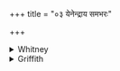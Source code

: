 +++
title = "०३ येनेन्द्राय समभरः"

+++

<details><summary>Whitney</summary>

### Translation
3. With what highest worship (*bráhman*), O Jātavedas, thou didst bring  
together draughts (*páyas*) for Indra, therewith, O Agni, do thou  
increase this man here; set him in supremacy (*śrāíṣṭhya*) over his  
fellows (*sajātá*).

### Notes
Ppp. reads *uttareṇa* in **b**, and its **d** is *rāyas poṣaṁ śrāiṣṭhyam  
ā dhehy asmāi.* The verse is found also in TS. (iii. 5. 4²), MS. (i. 4.  
3), and K. (v. 6). Both TS. and MS. read *havíṣā* for *bráhmanā* in  
**b**, and *agne tvám utá* (for *tvám agna ihá*) in **c**; and MS. has  
*-bharan* in **a**, *vardhayā mā́m* in **c**, and *mā* for *enam* at the  
end; and it inserts *mádhye* before *śrāíṣṭye* in **d**.
</details>

<details><summary>Griffith</summary>

Through that most mighty prayer, O Jatavedas, wherewith thou. broughtest milk to strengthen Indra, Even therewith exalt this man, O Agni, and give him highest rank among his kinsmen.
</details>
